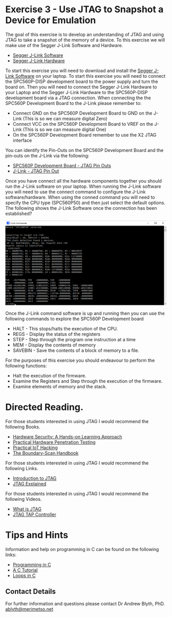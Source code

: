 # Exercise 3 - Use JTAG to Snapshot a Device for Emulation

The goal of this exercise is to develop an understanding of JTAG and using JTAG to take a snapshot of the memory of a device. To this exercise we will make use of the Segger J-Link Software and Hardware.

* [Segger J-Link Software](https://www.segger.com/downloads/jlink/)
* [Segger J-Link Hardware](https://www.segger.com/products/debug-probes/j-link/models/j-link-edu/)

To start this exercise you will need to download and install the [Segger J-Link Software](https://www.segger.com/downloads/jlink/) on your laptop. To start this exercise you will need to connect the SPC560P-DISP development board to the power supply and turn the board on. Then you will need to connect the Segger J-Link Hardware to your Laptop and the Segger J-Link Hardware to the SPC560P-DISP development board via a JTAG connection. When connecting the the SPC560P Development Board to the J-Link please remember to:

* Connect GND on the SPC560P Development Board to GND on the J-Link (This is so we can measure digital Zero)
* Connect VCC on the SPC560P Development Board to VREF on the J-Link (This is so we can measure digital One)
* On the SPC560P Development Board remember to use the X2 JTAG interface

You can identify the Pin-Outs on the SPC560P Development Board and the pin-outs on the J-Link via the following:

* [SPC560P Development Board - JTAG Pin Outs](2520506.jpg)
* [J-Link - JTAG Pin Out](PinOut.png)

Once you have connect all the hardware components together you should run the J-Link software on your laptop. When running the J-Link software you will need to use the connect command to configure the J-Link software/hardware. When using the conned command you will need to specify the CPU type (SPC560P50) and then just select the default options.  The following shows the J-Link Software once the connection has been established?

![SPC560P-JLink](JLink.png)

Once the J-Link command software is up and running then you can use the following commands to explore the SPC560P Development board

* HALT - This stops/halts the execution of the CPU.
* REGS - Display the status of the registers
* STEP - Step through the program one instruction at a time
* MEM - Display the contents of memory
* SAVEBIN - Save the contents of a block of memory to a file.

For the purposes of this exercise you should endeavour to perform the following functions:

* Halt the execution of the firmware.
* Examine the Registers and Step through the execution of the firmware.
* Examine elements of memory and the stack.

# Directed Reading.

For those students interested in using JTAG I would recommend the following Books.

* [Hardware Security: A Hands-on Learning Approach](https://www.amazon.co.uk/Hardware-Security-Hands-Learning-Approach/dp/0128124776/ref=sr_1_11?dchild=1&keywords=JTAG&qid=1628006748&s=books&sr=1-11)
* [Practical Hardware Penetration Testing](https://www.amazon.co.uk/Practical-Hardware-Pentesting-attacking-protecting/dp/1789619130/ref=sr_1_1?dchild=1&keywords=Practical+Hardware&qid=1628006813&s=books&sr=1-1)
* [Practical IoT Hacking](https://www.amazon.co.uk/Practical-IoT-Hacking-F-Chantzis/dp/1718500904/ref=pd_bxgy_1/259-6778613-4386513?pd_rd_w=y6uo1&pf_rd_p=c7ea61ca-7168-47e3-9c8b-d84748f5b23c&pf_rd_r=K7H7Y7TTR9XDB064ZR99&pd_rd_r=b74196ca-110d-447c-8050-2e45cc971acb&pd_rd_wg=GrbLa&pd_rd_i=1718500904&psc=1)
* [The Boundary-Scan Handbook](https://www.amazon.co.uk/Boundary-Scan-Handbook-Kenneth-Parker-2015-11-12/dp/B01JXUQYJI/ref=sr_1_2?dchild=1&keywords=boundary+scan&qid=1628006876&s=books&sr=1-2)

For those students interested in using JTAG I would recommend the following Links.

* [Introduction to JTAG](https://en.wikipedia.org/wiki/JTAG)
* [JTAG Explained](https://blog.senr.io/blog/jtag-explained)

For those students interested in using JTAG I would recommend the following Videos.

* [What is JTAG](https://www.youtube.com/watch?v=TlWlLeC5BUs)
* [JTAG TAP Controller](https://www.youtube.com/watch?v=PhaqHKyAvR4)

# Tips and Hints
Information and help on programming in C can be found on the following links:
* [Programming in C](https://beginnersbook.com/2014/01/c-program-structure/)
* [A C Tutorial](https://www.cprogramming.com/tutorial/c-tutorial.html?inl=nv)
* [Loops in C](https://www.tutorialspoint.com/cprogramming/c_loops.htm)

## Contact Details

For further information and questions please contact Dr Andrew Blyth, PhD. <ablyth@merimetso.net>
